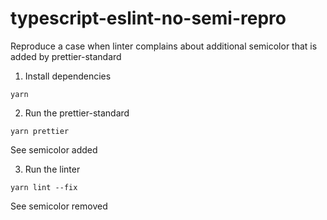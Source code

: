 # typescript-eslint-no-semi-repro

Reproduce a case when linter complains about additional semicolor that is added by prettier-standard

1. Install dependencies

```
yarn
```

2. Run the prettier-standard

```
yarn prettier
```

See semicolor added

3. Run the linter

```
yarn lint --fix
```

See semicolor removed


